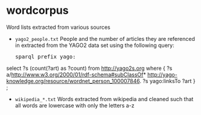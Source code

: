wordcorpus
==========

Word lists extracted from various sources

* `yago2_people.txt` People and the number of articles they are referenced in extracted from the YAGO2 data set using the following query:
    <pre>sparql prefix yago:<http://yago-knowledge.org/resource/>
select ?s (count(?art) as ?count)
 from <http://yago2s.org>
where {
        ?s a/<http://www.w3.org/2000/01/rdf-schema#subClassOf>*
            <http://yago-knowledge.org/resource/wordnet_person_100007846>.
        ?s yago:linksTo ?art
 } ;
 </pre>

  * `wikipedia_*.txt`
 Words extracted from wikipedia and cleaned such that all words are lowercase with only the letters a-z
